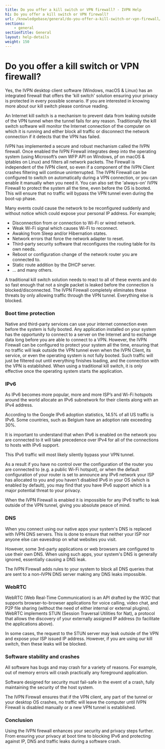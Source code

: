 ```yaml
---
title: Do you offer a kill switch or VPN firewall? - IVPN Help
h1: Do you offer a kill switch or VPN firewall?
url: /knowledgebase/general/do-you-offer-a-kill-switch-or-vpn-firewall/
sections:
    - general
sectionTitle: General
layout: help-details
weight: 150
---
```

# Do you offer a kill switch or VPN firewall?

Yes, the IVPN desktop client software (Windows, macOS & Linux) has an integrated firewall that offers the 'kill switch' solution ensuring your privacy is protected in every possible scenario. If you are interested in knowing more about our kill switch please continue reading.

An Internet kill switch is a mechanism to prevent data from leaking outside of the VPN tunnel when the tunnel fails for any reason. Traditionally the kill switch software will monitor the Internet connection of the computer on which it is running and either block all traffic or disconnect the network connection if it detects that the VPN has failed.

IVPN has implemented a secure and robust mechanism called the IVPN firewall. Once enabled the IVPN Firewall integrates deep into the operating system (using Microsoft’s own WFP API on Windows, pf on macOS & iptables on Linux) and filters all network packets. The Firewall is independent of the IVPN client, so even if a component of the IVPN Client crashes filtering will continue uninterrupted. The IVPN Firewall can be configured to switch on automatically during a VPN connection, or you can enable it manually when you need it. You can also set the 'always-on' IVPN Firewall to protect the system all the time, even before the OS is booted. This will ensure that no traffic will bypass the VPN tunnel even during the boot-up phase.

Many events could cause the network to be reconfigured suddenly and without notice which could expose your personal IP address. For example;

- Disconnection from or connection to Wi-Fi or wired network.
- Weak Wi-Fi signal which causes Wi-Fi to reconnect.
- Awaking from Sleep and/or Hibernation states.
- Network errors that force the network adapter to reset.
- Third-party security software that reconfigures the routing table for its own needs.
- Reboot or configuration change of the network router you are connected to.
- Static route addition by the DHCP server.
- … and many others.

A traditional kill switch solution needs to react to all of these events and do so fast enough that not a single packet is leaked before the connection is blocked/disconnected. The IVPN Firewall completely eliminates these threats by only allowing traffic through the VPN tunnel. Everything else is blocked.

### Boot time protection

Native and third-party services can use your internet connection even before the system is fully booted. Any application installed on your system has the opportunity to connect to a server on the Internet and to exchange data long before you are able to connect to a VPN. However, the IVPN Firewall can be configured to protect your system all the time, ensuring that no traffic will leak outside the VPN tunnel even when the IVPN Client, its service, or even the operating system is not fully booted. Such traffic will just be filtered out until everything finishes loading, and the connection with the VPN is established. When using a traditional kill switch, it is only effective once the operating system starts the application.

### IPv6

As IPv6 becomes more popular, more and more ISP’s and Wi-Fi hotspots around the world allocate an IPv6 subnetwork for their clients along with an IPv4 address.

According to the Google IPv6 adoption statistics, 14.5% of all US traffic is IPv6. Some countries, such as Belgium have an adoption rate exceeding 30%.

It is important to understand that when IPv6 is enabled on the network you are connected to it will take precedence over IPv4 for all of the connections to hosts with IPv6 support.

This IPv6 traffic will most likely silently bypass your VPN tunnel.

As a result if you have no control over the configuration of the router you are connected to (e.g. a public Wi-Fi hotspot), or when the default configuration of your router is set to announce any IPv6 network your ISP has allocated to you and you haven’t disabled IPv6 in your OS (which is enabled by default), you may find that you have IPv6 support which is a major potential threat to your privacy.

When the IVPN Firewall is enabled it is impossible for any IPv6 traffic to leak outside of the VPN tunnel, giving you absolute peace of mind.

### DNS

When you connect using our native apps your system's DNS is replaced with IVPN DNS servers. This is done to ensure that neither your ISP nor anyone else can eavesdrop on what websites you visit.

However, some 3rd-party applications or web browsers are configured to use their own DNS. When using such apps, your system's DNS is generally ignored, essentially causing a DNS leak. 

The IVPN Firewall adds rules to your system to block all DNS queries that are sent to a non-IVPN DNS server making any DNS leaks impossible.

### WebRTC

WebRTC (Web Real-Time Communication) is an API drafted by the W3C that supports browser-to-browser applications for voice calling, video chat, and P2P file sharing (without the need of either internal or external plugins). WebRTC implements STUN (Session Traversal Utilities for Nat), a protocol that allows the discovery of your externally assigned IP address (to facilitate the applications above).

In some cases, the request to the STUN server may leak outside of the VPN and expose your ISP issued IP address. However, if you are using our kill switch, then these leaks will be blocked.

### Software stability and crashes

All software has bugs and may crash for a variety of reasons. For example, out of memory errors will crash practically any foreground application.

Software designed for security must fail-safe in the event of a crash, fully maintaining the security of the host system.

The IVPN Firewall ensures that if the VPN client, any part of the tunnel or your desktop OS crashes, no traffic will leave the computer until IVPN Firewall is disabled manually or a new VPN tunnel is established.

### Conclusion

Using the IVPN firewall enhances your security and privacy steps further. From ensuring your privacy at boot time to blocking IPv6 and protecting against IP, DNS and traffic leaks during a software crash.
